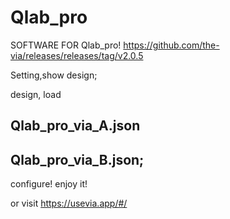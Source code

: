 # Qlab_pro

SOFTWARE FOR Qlab_pro!
https://github.com/the-via/releases/releases/tag/v2.0.5

Setting,show design;

design, load 
## Qlab_pro_via_A.json 
## Qlab_pro_via_B.json;

configure!
enjoy it!

or visit
https://usevia.app/#/
